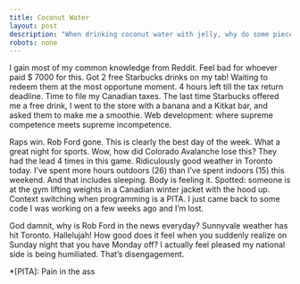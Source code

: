 ```yaml
---
title: Coconut Water
layout: post
description: "When drinking coconut water with jelly, why do some pieces of jelly float, while some semi-sink and others completely sink?"
robots: none
---
```


I gain most of my common knowledge from Reddit. Feel bad for whoever paid $ 7000 for this. Got 2 free Starbucks drinks on my tab! Waiting to redeem them at the most opportune moment. 4 hours left till the tax return deadline. Time to file my Canadian taxes. The last time Starbucks offered me a free drink, I went to the store with a banana and a Kitkat bar, and asked them to make me a smoothie. Web development: where supreme competence meets supreme incompetence.

Raps win. Rob Ford gone. This is clearly the best day of the week. What a great night for sports. Wow, how did Colorado Avalanche lose this? They had the lead 4 times in this game. Ridiculously good weather in Toronto today. I’ve spent more hours outdoors (26) than I’ve spent indoors (15) this weekend. And that includes sleeping. Body is feeling it. Spotted: someone is at the gym lifting weights in a Canadian winter jacket with the hood up. Context switching when programming is a PITA. I just came back to some code I was working on a few weeks ago and I’m lost.

God damnit, why is Rob Ford in the news everyday? Sunnyvale weather has hit Toronto. Hallelujah! How good does it feel when you suddenly realize on Sunday night that you have Monday off? I actually feel pleased my national side is being humiliated. That’s disengagement.


*[PITA]: Pain in the ass
